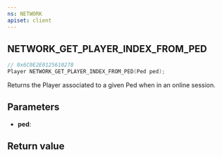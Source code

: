 ```yaml
---
ns: NETWORK
apiset: client
---
```

## NETWORK_GET_PLAYER_INDEX_FROM_PED

```c
// 0x6C0E2E0125610278
Player NETWORK_GET_PLAYER_INDEX_FROM_PED(Ped ped);
```

Returns the Player associated to a given Ped when in an online session.

## Parameters
* **ped**:

## Return value